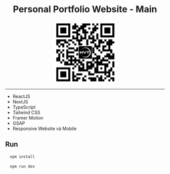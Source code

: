 <div align="center">
  <h1>Personal Portfolio Website - Main</h1>  
</div>  

<div align="center">
<img src="./public/qr.png" alt="QR Code" width="200" />
</div>  

<hr/>

- ReactJS  
- NextJS
- TypeScript 
- Tailwind CSS 
- Framer Motion  
- GSAP
- Responsive Website và Mobile 
  
## Run
 
```bash
  npm install
```
```bash
  npm run dev
```
